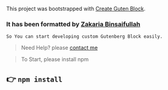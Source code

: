 This project was bootstrapped with [Create Guten Block](https://github.com/ahmadawais/create-guten-block).

### It has been formatted by [Zakaria Binsaifullah](https://makegutenblock.com)

`So You can start developing custom Gutenberg Block easily.`

> Need Help? please [contact me](https://makegutenblock.com)

> To Start, please install npm

## 👉 `npm install`
